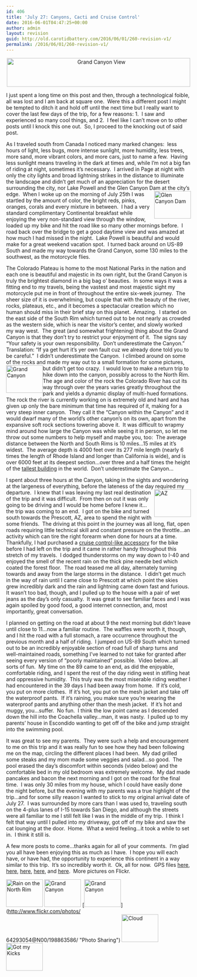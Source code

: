 ```yaml
---
id: 406
title: 'July 27: Canyons, Cacti and Cruise Control'
date: 2016-06-01T04:47:25+00:00
author: admin
layout: revision
guid: http://old.carotidbattery.com/2016/06/01/260-revision-v1/
permalink: /2016/06/01/260-revision-v1/
---
```

<p align="center">
  <a title="Photo Sharing" href="http://www.flickr.com/photos/64293054@N00/202129528/"><img src="http://static.flickr.com/59/202129528_c976f64fdd.jpg" alt="Grand Canyon View" width="500" height="78" /></a>
</p>

I just spent a long time on this post and then, through a technological foible, all was lost and I am back at square one.  Were this a different post I might be tempted to ditch it and hold off until the next time but I really want to cover the last few days of the trip, for a few reasons: 1.  I saw and experienced so many cool things, and 2.  I feel like I can&#8217;t move on to other posts until I knock this one out.  So, I proceed to the knocking out of said post.

As I traveled south from Canada I noticed many marked changes:  less hours of light, less bugs, more intense sunlight, more humidity, less trees, more sand, more vibrant colors, and more cars, just to name a few.  Having less sunlight means traveling in the dark at times and, while I&#8217;m not a big fan of riding at night, sometimes it&#8217;s necessary.  I arrived in Page at night with only the city lights and broad lightning strikes in the distance to illuminate the landscape and didn&#8217;t get much of an appreciation for the desert surrounding the city, nor Lake Powell and the Glen Canyon Dam at the city&#8217;s edge.  [<img style="float: right;" src="http://static.flickr.com/76/203368774_91ebf6ef5d_t.jpg" alt="Glen Canyon Dam" width="100" height="75" />](http://www.flickr.com/photos/64293054@N00/203368774/ "Photo Sharing")When I woke up on the morning of July 25th I was startled by the amount of color, the bright reds, pinks, oranges, corals and every mixture in between.  I had a very standard complimentary Continental breakfast while enjoying the very non-standard view through the window, loaded up my bike and hit the road like so many other mornings before.  I road back over the bridge to get a good daytime view and was amazed at how much I had missed in the night.  Lake Powell is beautiful and would make for a great weekend vacation spot.  I turned back around on US-89 South and made my way towards the Grand Canyon, some 130 miles to the southwest, as the motorcycle flies.

The Colorado Plateau is home to the most National Parks in the nation and each one is beautiful and majestic in its own right, but the Grand Canyon is truly the brightest diamond in a big bag o&#8217; beauties.  In some ways it was a fitting end to my travels, being the vastest and most majestic sight my motorcycle put me in front of throughout the entire six-week journey.  The sheer size of it is overwhelming, but couple that with the beauty of the river, rocks, plateaus, etc., and it becomes a spectacular creation which no human should miss in their brief stay on this planet.  Amazing.  I started on the east side of the South Rim which turned out to be not nearly as crowded as the western side, which is near the visitor&#8217;s center, and slowly worked my way west.  The great (and somewhat frightening) thing about the Grand Canyon is that they don&#8217;t try to restrict your enjoyment of it.  The signs say &#8220;Your safety is your own responsibility.  Don&#8217;t underestimate the Canyon.&#8221;  Translation: &#8220;If ya get hurt it&#8217;s yer own fault cuz we already done told you to be careful.&#8221;  I didn&#8217;t underestimate the Canyon.  I climbed around on some of the rocks and made my way out to a small formation for some pictures, but didn&#8217;t get too crazy.  [<img class="alignleft" style="float: left;" src="http://static.flickr.com/31/198863547_156a3e7f07_t.jpg" alt="Grand Canyon" width="100" height="75" />](http://www.flickr.com/photos/64293054@N00/198863547/ "Photo Sharing")I would love to make a return trip to hike down into the canyon, possibly across to the North Rim.  The age and color of the rock the Colorado River has cut its way through over the years varies greatly throughout the park and yields a dynamic display of multi-hued formations.  The rock the river is currently working on is extremely old and hard and has given up only the bare minimum that time has required of it, making for a very steep inner canyon.  They call it the &#8220;Canyon within the Canyon&#8221; and it would dwarf many of the world&#8217;s other canyon&#8217;s on its own, apart from the expansive soft rock sections towering above it.  It was difficult to wrapmy mind around how large the Canyon was while seeing it in person, so let me throw out some numbers to help myself and maybe you, too:  The average distance between the North and South Rims is 10 miles&#8230;15 miles at it&#8217;s widest.  The average depth is 4000 feet over its 277 mile length (nearly 6 times the length of Rhode Island and longer than California is wide), and is over 6000 feet at its deepest section&#8230;over three and a half times the height of the [tallest building](http://www.skyscraperpage.com/cities/?buildingID=18) in the world.  Don&#8217;t underestimate the Canyon&#8230;

I spent about three hours at the Canyon, taking in the sights and wondering at the largeness of everything, before the lateness of the day required my[<img style="float: right;" src="http://static.flickr.com/62/198863394_c4e56f5e0f_t.jpg" alt="AZ" width="100" height="75" />](http://www.flickr.com/photos/64293054@N00/198863394/ "Photo Sharing") departure.  I knew that I was leaving my last real destination of the trip and it was difficult.  From then on out it was only going to be driving and I would be home before I knew it&#8230;the trip was coming to an end.  I got on the bike and turned south towards the Prescott, AZ, area to spend the night with some friends.  The driving at this point in the journey was all long, flat, open roads requiring little technical skill and constant pressure on the throttle&#8230;an activity which can tire the right forearm when done for hours at a time.  Thankfully, I had purchased a [cruise control-like accessory](http://www.throttlemeister.com/seeitwork.html) for the bike before I had left on the trip and it came in rather handy throughout this stretch of my travels.  I dodged thunderstorms on my way down to I-40 and enjoyed the smell of the recent rain on the thick pine needle bed which coated the forest floor.  The road teased me all day, alternately turning towards and away from the large storms in the distance.  I didn&#8217;t get much in the way of rain until I came close to Prescott at which point the skies grew incredibly dark and the rain and lightning came down fast and furious.  It wasn&#8217;t too bad, though, and I pulled up to the house with a pair of wet jeans as the day&#8217;s only casualty.  It was great to see familiar faces and I was again spoiled by good food, a good internet connection, and, most importantly, great conversation.

I planned on getting on the road at about 9 the next morning but didn&#8217;t leave until close to 11&#8230;now a familiar routine.  The waffles were worth it, though, and I hit the road with a full stomach, a rare occurrence throughout the previous month and a half of riding.  I jumped on US-89 South which turned out to be an incredibly enjoyable section of road full of sharp turns and well-maintained roads, something I&#8217;ve learned to not take for granted after seeing every version of &#8220;poorly maintained&#8221; possible.  Video below&#8230;all sorts of fun.  My time on the 89 came to an end, as did the enjoyable, comfortable riding, and I spent the rest of the day riding west in stifling heat and oppressive humidity.  This truly was the most miserable riding weather I had encountered in the 39 days I had been away from home.  If it&#8217;s cold, you put on more clothes.  If it&#8217;s hot, you put on the mesh jacket and take off the waterproof pants.  If it&#8217;s raining, you make sure you&#8217;re wearing the waterproof pants and anything other than the mesh jacket.  If it&#8217;s hot and muggy, you&#8230;suffer.  No fun.  I think the low point came as I descended down the hill into the Coachella valley&#8230;man, it was nasty.  I pulled up to my parents&#8217; house in Escondido wanting to get off of the bike and jump straight into the swimming pool.

It was great to see my parents.  They were such a help and encouragement to me on this trip and it was really fun to see how they had been following me on the map, circling the different places I had been.  My dad grilled some steaks and my mom made some veggies and salad&#8230;so good.  The pool erased the day&#8217;s discomfort within seconds (video below) and the comfortable bed in my old bedroom was extremely welcome.  My dad made pancakes and bacon the next morning and I got on the road for the final time.  I was only 30 miles from my house, which I could have easily done the night before, but the evening with my parents was a true highlight of the trip&#8230;and for some silly reason I wanted to stick to my original arrival date of July 27.  I was surrounded by more cars than I was used to, traveling south on the 4-plus lanes of I-15 towards San Diego, and although the streets were all familiar to me I still felt like I was in the middle of my trip.  I think I felt that way until I pulled into my driveway, got off of my bike and saw the cat lounging at the door.  Home.  What a weird feeling&#8230;it took a while to set in.  I think it still is.

A few more posts to come&#8230;thanks again for all of your comments.  I&#8217;m glad you all have been enjoying this as much as I have.  I hope you will each have, or have had, the opportunity to experience this continent in a way similar to this trip.  It&#8217;s so incredibly worth it.  Ok, all for now.  GPS files [here](http://old.carotidbattery.com/26jul06pt1.htm), [here](http://old.carotidbattery.com/26jul06pt2.htm), [here](http://old.carotidbattery.com/26jul06pt3.htm), [here](http://old.carotidbattery.com/26jul06pt4.htm), and [here](http://old.carotidbattery.com/27jul06.htm).  More pictures on Flickr.

[<img src="http://static.flickr.com/72/198863775_49bfbe6eaf_t.jpg" alt="Rain on the North Rim" width="100" height="75" />](http://www.flickr.com/photos/64293054@N00/198863775/ "Photo Sharing") [<img src="http://static.flickr.com/67/198863712_92d37028d6_t.jpg" alt="Grand Canyon" width="100" height="75" />](http://www.flickr.com/photos/64293054@N00/198863712/ "Photo Sharing") [<img src="http://static.flickr.com/27/198863586_411bda34ff_t.jpg" alt="Grand Canyon" width="100" height="75" />](http://www.flickr.com/photos/<br />64293054@N00/198863586/ "Photo Sharing") [<img src="http://static.flickr.com/63/198863441_744b53fc01_t.jpg" alt="Cloud" width="100" height="75" />](http://www.flickr.com/photos/64293054@N00/198863441/ "Photo Sharing") [<img src="http://static.flickr.com/53/198863823_4e6db0dd4b_t.jpg" alt="Got my Kicks" width="100" height="75" />](http://www.flickr.com/photos/64293054@N00/198863823/ "Photo Sharing")